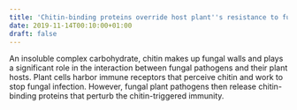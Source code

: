```yaml
---
title: 'Chitin-binding proteins override host plant''s resistance to fungal infection'
date: 2019-11-14T00:10:00+01:00
draft: false
---
```


An insoluble complex carbohydrate, chitin makes up fungal walls and plays a significant role in the interaction between fungal pathogens and their plant hosts. Plant cells harbor immune receptors that perceive chitin and work to stop fungal infection. However, fungal plant pathogens then release chitin-binding proteins that perturb the chitin-triggered immunity.